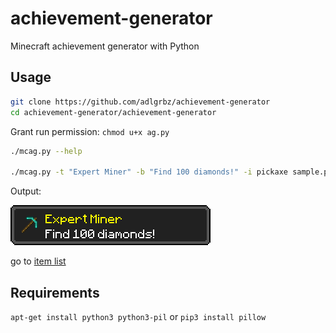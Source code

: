 # achievement-generator
Minecraft achievement generator with Python

## Usage
```bash
git clone https://github.com/adlgrbz/achievement-generator
cd achievement-generator/achievement-generator
```
Grant run permission: `chmod u+x ag.py`

```bash
./mcag.py --help

./mcag.py -t "Expert Miner" -b "Find 100 diamonds!" -i pickaxe sample.png
```
Output:

![sample.png](https://raw.githubusercontent.com/adlgrbz/achievement-generator/master/achievement-generator/others/sample.png)

go to [item list](https://github.com/adlgrbz/achievement-generator/tree/master/achievement-generator/items)

## Requirements
`apt-get install python3 python3-pil` or `pip3 install pillow`
